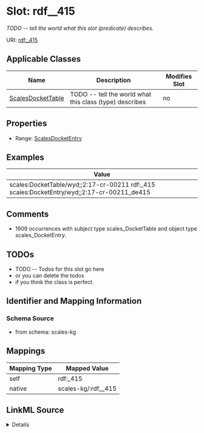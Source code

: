 

# Slot: rdf__415


_TODO -- tell the world what this slot (predicate) describes._





URI: [rdf:_415](http://www.w3.org/1999/02/22-rdf-syntax-ns#_415)



<!-- no inheritance hierarchy -->





## Applicable Classes

| Name | Description | Modifies Slot |
| --- | --- | --- |
| [ScalesDocketTable](../classes/ScalesDocketTable.md) | TODO -- tell the world what this class (type) describes |  no  |







## Properties

* Range: [ScalesDocketEntry](../classes/ScalesDocketEntry.md)






## Examples

| Value |
| --- |
| scales:DocketTable/wyd;;2:17-cr-00211 rdf:_415 scales:DocketEntry/wyd;;2:17-cr-00211_de415 |

## Comments

* 1909 occurrences with subject type scales_DocketTable and object type scales_DocketEntry.

## TODOs

* TODO -- Todos for this slot go here
* or you can delete the todos
* if you think the class is perfect.

## Identifier and Mapping Information







### Schema Source


* from schema: scales-kg




## Mappings

| Mapping Type | Mapped Value |
| ---  | ---  |
| self | rdf:_415 |
| native | scales-kg/:rdf__415 |




## LinkML Source

<details>
```yaml
name: rdf__415
description: TODO -- tell the world what this slot (predicate) describes.
todos:
- TODO -- Todos for this slot go here
- or you can delete the todos
- if you think the class is perfect.
comments:
- 1909 occurrences with subject type scales_DocketTable and object type scales_DocketEntry.
examples:
- value: scales:DocketTable/wyd;;2:17-cr-00211 rdf:_415 scales:DocketEntry/wyd;;2:17-cr-00211_de415
from_schema: scales-kg
rank: 1000
slot_uri: rdf:_415
alias: rdf__415
domain_of:
- scales_DocketTable
range: scales_DocketEntry

```
</details>